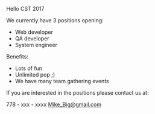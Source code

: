 Hello CST 2017 

We currently have 3 positions opening:

- Web developer
- QA developer
- System engineer

Benefits:

- Lots of fun
- Unlimited pop ;)
- We have many team gathering events

If you are interested in the positions please contact us at:

778 - xxx - xxxx
Mike_Big@gmail.com
